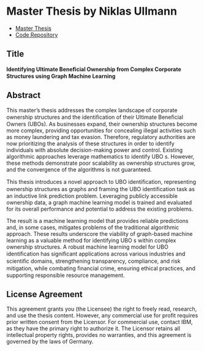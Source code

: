 # Master Thesis by Niklas Ullmann

- [Master Thesis](12055_MADS21o_Masterarbeit_u.pdf)
- [Code Repository](https://github.com/NiklasUllmann/NAK_Masterthesis_Code)

## Title

**Identifying Ultimate Beneﬁcial Ownership from Complex Corporate Structures using Graph Machine Learning**

## Abstract
This master’s thesis addresses the complex landscape of corporate ownership structures and the identiﬁcation of their Ultimate Beneﬁcial Owners (UBOs). As businesses expand, their ownership structures become more complex, providing opportunities for concealing illegal activities such as money laundering and tax evasion. Therefore, regulatory authorities are now prioritizing the analysis of these structures in order to identify individuals with absolute decision-making power and control. Existing algorithmic approaches leverage mathematics to identify UBO s. However, these methods demonstrate poor scalability as ownership structures grow, and the convergence of the algorithms is not guaranteed.

This thesis introduces a novel approach to UBO identiﬁcation, representing ownership structures as graphs and framing the UBO identiﬁcation task as an inductive link prediction problem. Leveraging publicly accessible ownership data, a graph machine learning model is trained and evaluated for its overall
performance and potential to address the existing problems.

The result is a machine learning model that provides reliable predictions and, in some cases, mitigates problems of the traditional algorithmic approach. These results underscore the viability of graph-based machine learning as a valuable method for identifying UBO s within complex ownership structures. A robust machine learning model for UBO identiﬁcation has signiﬁcant applications across various industries and scientiﬁc domains, strengthening transparency, compliance, and risk mitigation, while combating ﬁnancial crime, ensuring ethical practices, and supporting responsible resource management.

## License Agreement

This agreement grants you (the Licensee) the right to freely read, research, and use the thesis content. However, any commercial use for profit requires prior written consent from the Licensor. For commercial use, contact IBM, as they have the primary right to authorize it. The Licensor retains all intellectual property rights, provides no warranties, and this agreement is governed by the laws of Germany.
